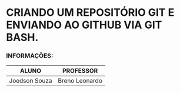 # CRIANDO UM REPOSITÓRIO GIT E ENVIANDO AO GITHUB VIA GIT BASH.
### INFORMAÇÕES:
| ALUNO | PROFESSOR |
| ------------------ | ------------------- |
| Joedson Souza       |  Breno Leonardo         |